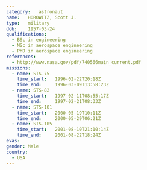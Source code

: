 ```yaml
---
category:	astronaut
name:	HOROWITZ, Scott J.
type:	military
dob:	1957-03-24
qualifications:
  - BSc in engineering
  - MSc in aerospace engineering
  - PhD in aerospace engineering
references:
  - http://www.nasa.gov/pdf/740566main_current.pdf
missions:
  - name: STS-75
    time_start:   1996-02-22T20:18Z
    time_end:     1996-03-09T13:58:23Z
  - name: STS-82
    time_start:   1997-02-11T08:55:17Z
    time_end:     1997-02-21T08:33Z
  - name: STS-101
    time_start:   2000-05-19T10:11Z
    time_end:     2000-05-29T06:21Z
  - name: STS-105
    time_start:   2001-08-10T21:10:14Z
    time_end:     2001-08-22T18:24Z
evas:
gender:	Male
country:
  - USA
---
```

